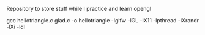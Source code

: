 Repository to store stuff while I practice and learn opengl

gcc hellotriangle.c glad.c -o hellotriangle -lglfw -lGL -lX11 -lpthread -lXrandr -lXi -ldl
